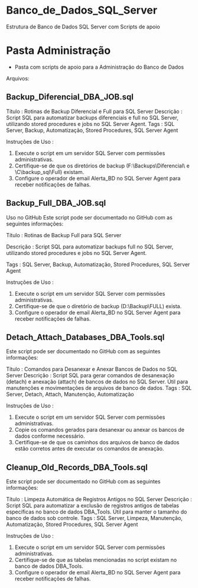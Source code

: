 # Banco_de_Dados_SQL_Server
Estrutura de Banco de Dados SQL Server com Scripts de apoio


# Pasta Administração
- Pasta com scripts de apoio para a Administração do Banco de Dados

Arquivos:

## Backup_Diferencial_DBA_JOB.sql

Título : Rotinas de Backup Diferencial e Full para SQL Server
Descrição : Script SQL para automatizar backups diferenciais e full no SQL Server, utilizando stored procedures e jobs no SQL Server Agent.
Tags : SQL Server, Backup, Automatização, Stored Procedures, SQL Server Agent

Instruções de Uso :
1. Execute o script em um servidor SQL Server com permissões administrativas.
2. Certifique-se de que os diretórios de backup (F:\Backups\Diferencial\ e \\C\backup_sql\Full\) existam.
3. Configure o operador de email Alerta_BD no SQL Server Agent para receber notificações de falhas.

## Backup_Full_DBA_JOB.sql

Uso no GitHub
Este script pode ser documentado no GitHub com as seguintes informações:

Título : Rotinas de Backup Full para SQL Server

Descrição : Script SQL para automatizar backups full no SQL Server, utilizando stored procedures e jobs no SQL Server Agent.

Tags : SQL Server, Backup, Automatização, Stored Procedures, SQL Server Agent

Instruções de Uso :
1. Execute o script em um servidor SQL Server com permissões administrativas.
2. Certifique-se de que o diretório de backup (D:\Backup\FULL\) exista.
3. Configure o operador de email Alerta_BD no SQL Server Agent para receber notificações de falhas.

## Detach_Attach_Databases_DBA_Tools.sql

Este script pode ser documentado no GitHub com as seguintes informações:

Título : Comandos para Desanexar e Anexar Bancos de Dados no SQL Server
Descrição : Script SQL para gerar comandos de desanexação (detach) e anexação (attach) de bancos de dados no SQL Server. Útil para manutenções e movimentações de arquivos de banco de dados.
Tags : SQL Server, Detach, Attach, Manutenção, Automatização

Instruções de Uso :
1. Execute o script em um servidor SQL Server com permissões administrativas.
2. Copie os comandos gerados para desanexar ou anexar os bancos de dados conforme necessário.
3. Certifique-se de que os caminhos dos arquivos de banco de dados estão corretos antes de executar os comandos de anexação.

## Cleanup_Old_Records_DBA_Tools.sql

Este script pode ser documentado no GitHub com as seguintes informações:

Título : Limpeza Automática de Registros Antigos no SQL Server
Descrição : Script SQL para automatizar a exclusão de registros antigos de tabelas específicas no banco de dados DBA_Tools. Útil para manter o tamanho do banco de dados sob controle.
Tags : SQL Server, Limpeza, Manutenção, Automatização, Stored Procedures, SQL Server Agent

Instruções de Uso :
1. Execute o script em um servidor SQL Server com permissões administrativas.
2. Certifique-se de que as tabelas mencionadas no script existam no banco de dados DBA_Tools.
3. Configure o operador de email Alerta_BD no SQL Server Agent para receber notificações de falhas.